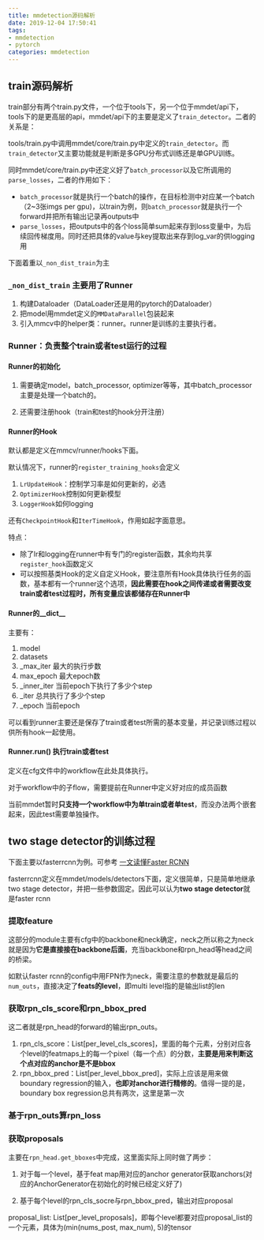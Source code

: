 ```yaml
---
title: mmdetection源码解析
date: 2019-12-04 17:50:41
tags: 
- mmdetection
- pytorch
categories: mmdetection
---
```


## train源码解析
train部分有两个train.py文件，一个位于tools下，另一个位于mmdet/api下，tools下的是更高层的api，mmdet/api下的主要是定义了`train_detector`。二者的关系是：

tools/train.py中调用mmdet/core/train.py中定义的`train_detector`。而`train_detector`又主要功能就是判断是多GPU分布式训练还是单GPU训练。

同时mmdet/core/train.py中还定义好了`batch_processor`以及它所调用的`parse_losses`，二者的作用如下：
- `batch_processor`就是执行一个batch的操作，在目标检测中对应某一个batch（2~3张imgs per gpu)，以train为例，则`batch_processor`就是执行一个forward并把所有输出记录再outputs中
- `parse_losses`，把outputs中的各个loss简单sum起来存到loss变量中，为后续回传梯度用。同时还把具体的value与key提取出来存到log_var的供logging用

下面着重以`_non_dist_train`为主

### `_non_dist_train` 主要用了Runner

1. 构建Dataloader（DataLoader还是用的pytorch的Dataloader）
2. 把model用mmdet定义的`MMDataParallel`包装起来
3. 引入mmcv中的helper类：runner。runner是训练的主要执行者。

### Runner：负责整个train或者test运行的过程

#### Runner的初始化

1. 需要确定model，batch_processor, optimizer等等，其中batch_processor主要是处理一个batch的。

2. 还需要注册hook（train和test的hook分开注册）

#### Runner的Hook
默认都是定义在mmcv/runner/hooks下面。

默认情况下，runner的`register_training_hooks`会定义

1. `LrUpdateHook`：控制学习率是如何更新的，必选
2. `OptimizerHook`控制如何更新模型
3. `LoggerHook`如何logging
   
还有`CheckpointHook`和`IterTimeHook`，作用如起字面意思。

特点：
- 除了lr和logging在runner中有专门的register函数，其余均共享`register_hook`函数定义
- 可以按照基类Hook的定义自定义Hook，要注意所有Hook具体执行任务的函数，基本都有一个runner这个选项，**因此需要在hook之间传递或者需要改变train或者test过程时，所有变量应该都储存在Runner中**

#### Runner的__dict__
主要有：
1. model
2. datasets
3. _max_iter 最大的执行步数
4. max_epoch 最大epoch数
5. _inner_iter 当前epoch下执行了多少个step
6. _iter 总共执行了多少个step
7. _epoch 当前epoch

可以看到runner主要还是保存了train或者test所需的基本变量，并记录训练过程以供所有hook一起使用。

#### Runner.run() 执行train或者test
定义在cfg文件中的workflow在此处具体执行。

对于workflow中的子flow，需要提前在Runner中定义好对应的成员函数

当前mmdet暂时**只支持一个workflow中为单train或者单test**，而没办法两个嵌套起来，因此test需要单独操作。


## two stage detector的训练过程

下面主要以fasterrcnn为例。可参考 [一文读懂Faster RCNN](https://zhuanlan.zhihu.com/p/31426458)

fasterrcnn定义在mmdet/models/detectors下面，定义很简单，只是简单地继承two stage detector，并把一些参数固定。因此可以认为**two stage detector**就是faster rcnn

### 提取feature
这部分的module主要有cfg中的backbone和neck确定，neck之所以称之为neck就是因为**它是直接接在backbone后面**，充当backbone和rpn_head等head之间的桥梁。

如默认faster rcnn的config中用FPN作为neck，需要注意的参数就是最后的`num_outs`，直接决定了**feats的level**，即multi level指的是输出list的len

### 获取rpn_cls_score和rpn_bbox_pred
这二者就是rpn_head的forward的输出rpn_outs。

1. rpn_cls_score：List[per_level_cls_scores]，里面的每个元素，分别对应各个level的featmaps上的每一个pixel（每一个点）的分数，**主要是用来判断这个点对应的anchor是不是bbox**
2. rpn_bbox_pred：List[per_level_bbox_pred]，实际上应该是用来做boundary regression的输入，**也即对anchor进行精修的**。值得一提的是，boundary box regression总共有两次，这里是第一次

### 基于rpn_outs算rpn_loss

### 获取proposals
主要在`rpn_head.get_bboxes`中完成，这里面实际上同时做了两步：

1. 对于每一个level，基于feat map用对应的anchor generator获取anchors(对应的AnchorGenerator在初始化的时候已经定义好了)

2. 基于每个level的rpn_cls_socre与rpn_bbox_pred，输出对应proposal


proposal_list: List[per_level_proposals]，即每个level都要对应proposal_list的一个元素，具体为(min(nums_post, max_num), 5)的tensor
